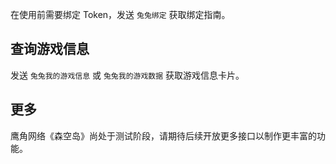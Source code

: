 在使用前需要绑定 Token，发送 `兔兔绑定` 获取绑定指南。

## 查询游戏信息

发送 `兔兔我的游戏信息` 或 `兔兔我的游戏数据` 获取游戏信息卡片。

## 更多

鹰角网络《森空岛》尚处于测试阶段，请期待后续开放更多接口以制作更丰富的功能。
